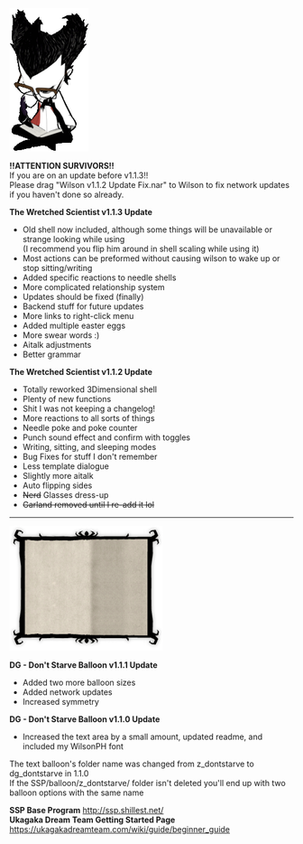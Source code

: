 <img src="https://raw.githubusercontent.com/Digibillcipher/digibillcipher.github.io/main/index_files/image440.gif">

**!!ATTENTION SURVIVORS!!**<br>
If you are on an update before v1.1.3!!<br>
Please drag "Wilson v1.1.2 Update Fix.nar" to Wilson to fix network updates if you haven't done so already.

**The Wretched Scientist v1.1.3 Update**

* Old shell now included, although some things will be unavailable or strange looking while using<br>
(I recommend you flip him around in shell scaling while using it)
* Most actions can be preformed without causing wilson to wake up or stop sitting/writing
* Added specific reactions to needle shells
* More complicated relationship system
* Updates should be fixed (finally)
* Backend stuff for future updates
* More links to right-click menu
* Added multiple easter eggs
* More swear words :)
* Aitalk adjustments
* Better grammar

**The Wretched Scientist v1.1.2 Update**

* Totally reworked 3Dimensional shell
* Plenty of new functions
* Shit I was not keeping a changelog!
* More reactions to all sorts of things
* Needle poke and poke counter
* Punch sound effect and confirm with toggles
* Writing, sitting, and sleeping modes
* Bug Fixes for stuff I don't remember
* Less template dialogue
* Slightly more aitalk
* Auto flipping sides
* ~~Nerd~~ Glasses dress-up
* ~~Garland removed until I re-add it lol~~

------------------------------------------------------------
<img src="https://raw.githubusercontent.com/Digibillcipher/UkagakaTime/main/updates/dg_dontstarve/balloons0.png">

**DG - Don't Starve Balloon v1.1.1 Update**

* Added two more balloon sizes
* Added network updates
* Increased symmetry

**DG - Don't Starve Balloon v1.1.0 Update**

* Increased the text area by a small amount, updated readme, and included my WilsonPH font

The text balloon's folder name was changed from z_dontstarve to dg_dontstarve in 1.1.0<br>
If the SSP/balloon/z_dontstarve/ folder isn't deleted you'll end up with two balloon options with the same name

**SSP Base Program**
http://ssp.shillest.net/
<br>
**Ukagaka Dream Team Getting Started Page**
https://ukagakadreamteam.com/wiki/guide/beginner_guide
